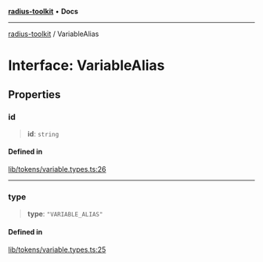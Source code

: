 [**radius-toolkit**](../README.md) • **Docs**

***

[radius-toolkit](../globals.md) / VariableAlias

# Interface: VariableAlias

## Properties

### id

> **id**: `string`

#### Defined in

[lib/tokens/variable.types.ts:26](https://github.com/rangle/radius-token-tango/blob/5b6e6f5adbda55f8c41a4c8308d1d8885a9b9a2f/packages/radius-toolkit/src/lib/tokens/variable.types.ts#L26)

***

### type

> **type**: `"VARIABLE_ALIAS"`

#### Defined in

[lib/tokens/variable.types.ts:25](https://github.com/rangle/radius-token-tango/blob/5b6e6f5adbda55f8c41a4c8308d1d8885a9b9a2f/packages/radius-toolkit/src/lib/tokens/variable.types.ts#L25)
